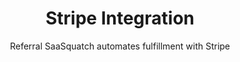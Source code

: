 ---
title: Stripe Integration
logo: stripe-integration.png
categories: 
 - payment-provider
highlights: |
    Stripe is a fantastic payment platform built for developers. Referral SaaSquatch's Stripe integration uses Stripe Connect to automatically create new referral codes, track referred subscriptions and give people discounts.
subtitle: Referral SaaSquatch automates fulfillment with Stripe
slug: stripe
keyFeatures:
 - Creates unique referral Coupon codes for your customers and track when those codes are used automatically.
 - Provide recurring discounts on your customers' invoices
 - Detect cancelled subscriptions to automatically update referral rewards
 - Uses a native integration built by SaaSquatch directly on Stripe Connect
moreInfo:
 - "[Stripe Tech Installation Guide](/developer/stripe)"
integrationName: Stripe
category: landingPage
template: intergrationLander.html
---